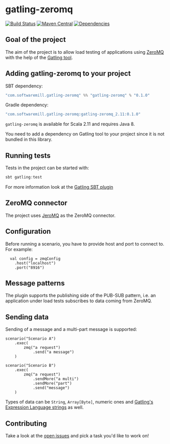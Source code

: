 # gatling-zeromq

[![Build Status](https://travis-ci.org/softwaremill/gatling-zeromq.svg?branch=master)](https://travis-ci.org/softwaremill/gatling-zeromq)
[![Maven Central](https://maven-badges.herokuapp.com/maven-central/com.softwaremill.gatling-zeromq/gatling-zeromq_2.11/badge.svg)](https://maven-badges.herokuapp.com/maven-central/com.softwaremill.gatling-zeromq/gatling-zeromq_2.11)
[![Dependencies](https://app.updateimpact.com/badge/636824687711752192/gatling-zeromq.svg?config=compile)](https://app.updateimpact.com/latest/636824687711752192/gatling-zeromq)

## Goal of the project

The aim of the project is to allow load testing of applications using [ZeroMQ](http://zeromq.org) with the help of the [Gatling tool](http://gatling.io).

## Adding gatling-zeromq to your project

SBT dependency:

```scala
"com.softwaremill.gatling-zeromq" %% "gatling-zeromq" % "0.1.0"
```

Gradle dependency:
```groovy
"com.softwaremill.gatling-zeromq:gatling-zeromq_2.11:0.1.0"
```

`gatling-zeromq` is available for Scala 2.11 and requires Java 8.

You need to add a dependency on Gatling tool to your project since it is not bundled in this library.

## Running tests

Tests in the project can be started with:
```scala
sbt gatling:test
```

For more information look at the [Gatling SBT plugin](http://gatling.io/docs/current/extensions/sbt_plugin/)

## ZeroMQ connector

The project uses [JeroMQ](https://github.com/zeromq/jeromq) as the ZeroMQ connector.

## Configuration

Before running a scenario, you have to provide host and port to connect to. For example:
```
  val config = zmqConfig
    .host("localhost")
    .port("8916")
```

## Message patterns

The plugin supports the publishing side of the PUB-SUB pattern, i.e. an application under load tests subscribes to data coming from ZeroMQ.

## Sending data

Sending of a message and a multi-part message is supported:
```
scenario("Scenario A")
    .exec(
        zmq("a request")
            .send("a message")
    )

scenario("Scenario B")
    .exec(
        zmq("a request")
            .sendMore("a multi")
            .sendMore("part")
            .send("message")
    )
```

Types of data can be `String`, `Array[Byte]`, numeric ones and [Gatling's Expression Language strings](http://gatling.io/docs/current/session/expression_el/#el) as well.

## Contributing

Take a look at the [open issues](https://github.com/softwaremill/gatling-zeromq/issues) and pick a task you'd like to work on!

